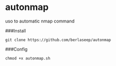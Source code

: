 # autonmap
uso to automatic nmap command

###Install

```
git clone https://github.com/berlaseep/autonmap
```

###Config

```
chmod +x autonmap.sh
```

